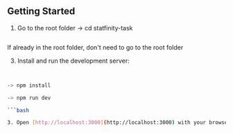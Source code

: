 

## Getting Started
1. Go to the root folder
-> cd statfinity-task

   ```bash

   
If already in the root folder, don't need to go to the root folder

3. Install and  run the development server:


```bash


-> npm install

-> npm run dev

```bash

3. Open [http://localhost:3000](http://localhost:3000) with your browser to see the result.











